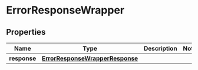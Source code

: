 

# ErrorResponseWrapper


## Properties

| Name | Type | Description | Notes |
|------------ | ------------- | ------------- | -------------|
|**response** | [**ErrorResponseWrapperResponse**](ErrorResponseWrapperResponse.md) |  |  |



